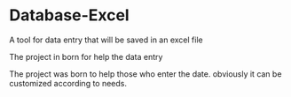 # Database-Excel
A tool for data entry that will be saved in an excel file

The project in born for help the data entry 

The project was born to help those who enter the date.
obviously it can be customized according to needs.
